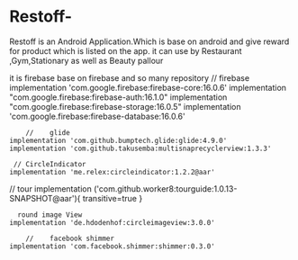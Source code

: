 # Restoff-
Restoff is an Android Application.Which is base on android and give reward for product which is listed on the app. it can use by Restaurant ,Gym,Stationary as well as Beauty pallour 

it is firebase base on firebase 
and so many repository 
    //    firebase
    implementation 'com.google.firebase:firebase-core:16.0.6'
    implementation "com.google.firebase:firebase-auth:16.1.0"
    implementation "com.google.firebase:firebase-storage:16.0.5"
    implementation 'com.google.firebase:firebase-database:16.0.6'
    
        //    glide
    implementation 'com.github.bumptech.glide:glide:4.9.0'
    implementation 'com.github.takusemba:multisnaprecyclerview:1.3.3'
    
     // CircleIndicator
    implementation 'me.relex:circleindicator:1.2.2@aar'
    
   // tour
   implementation ('com.github.worker8:tourguide:1.0.13-SNAPSHOT@aar'){
       transitive=true
   }
   
      round image View
    implementation 'de.hdodenhof:circleimageview:3.0.0'
    
        //    facebook shimmer
    implementation 'com.facebook.shimmer:shimmer:0.3.0'
